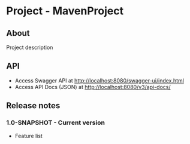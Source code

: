# Project - MavenProject

## About

Project description

## API

* Access Swagger API at [http://localhost:8080/swagger-ui/index.html](http://localhost:8080/swagger-ui/index.html)
* Access API Docs (JSON) at [http://localhost:8080/v3/api-docs/](http://localhost:8080/v3/api-docs/)

## Release notes

### 1.0-SNAPSHOT - Current version

* Feature list